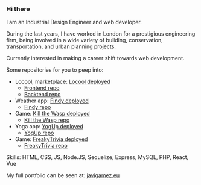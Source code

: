 ### Hi there 

I am an Industrial Design Engineer and web developer. 

During the last years, I have worked in London for a prestigious engineering firm, being involved in a wide variety of building, conservation, transportation, and urban planning projects.

Currently interested in making a career shift towards web development.

Some repositories for you to peep into:
- Locool, marketplace: <a href="https://tangerine-starburst-231404.netlify.app/app">Locool deployed</a>
    - <a href="https://github.com/BackFrontProject/Locool-FrontEnd">Frontend repo</a>
    - <a href="https://github.com/BackFrontProject/Locool-BackEnd">Backtend repo</a>
- Weather app: <a href="https://appfindy.netlify.app/">Findy deployed</a>
    - <a href="https://github.com/fromzerotoheroquest/Findy">Findy repo</a>
- Game: <a href="https://javigamez.eu/ktw/">Kill the Wasp deployed</a>
    - <a href="https://github.com/fromzerotoheroquest/ktw">Kill the Wasp repo</a>
- Yoga app: <a href="https://javigamez.eu/yogup/">YogUp deployed</a>
    - <a href="https://github.com/fromzerotoheroquest/Yoga-App">YogUp repo</a>
- Game: <a href="https://javigamez.eu/freakytrivia/">FreakyTrivia deployed</a>
    - <a href="https://github.com/fromzerotoheroquest/FreakyTrivia">FreakyTrivia repo </a>

Skills: HTML, CSS, JS, Node.JS, Sequelize, Express, MySQL, PHP, React, Vue

My full portfolio can be seen at: <a href="https://www.javigamez.eu/">javigamez.eu</a>

